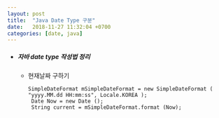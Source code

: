 ```yaml
---
layout: post
title:  "Java Date Type 구분"
date:   2018-11-27 11:32:04 +0700
categories: [date, java]
---
```


* ##### 자바 date type 작성법 정리  

  * 현재날짜 구하기
    ```
    SimpleDateFormat mSimpleDateFormat = new SimpleDateFormat ( "yyyy.MM.dd HH:mm:ss", Locale.KOREA );  
     Date Now = new Date ();  
     String current = mSimpleDateFormat.format (Now);  
    ```
     
